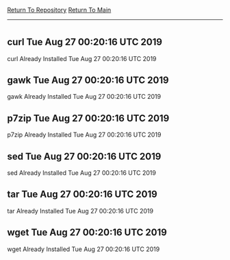 [Return To Repository](https://github.com/deathbybandaid/piholeparser/)
[Return To Main](https://github.com/deathbybandaid/piholeparser/blob/master/RecentRunLogs/Mainlog.md)
____________________________________
# 
## curl Tue Aug 27 00:20:16 UTC 2019
curl Already Installed Tue Aug 27 00:20:16 UTC 2019
## gawk Tue Aug 27 00:20:16 UTC 2019
gawk Already Installed Tue Aug 27 00:20:16 UTC 2019
## p7zip Tue Aug 27 00:20:16 UTC 2019
p7zip Already Installed Tue Aug 27 00:20:16 UTC 2019
## sed Tue Aug 27 00:20:16 UTC 2019
sed Already Installed Tue Aug 27 00:20:16 UTC 2019
## tar Tue Aug 27 00:20:16 UTC 2019
tar Already Installed Tue Aug 27 00:20:16 UTC 2019
## wget Tue Aug 27 00:20:16 UTC 2019
wget Already Installed Tue Aug 27 00:20:16 UTC 2019
